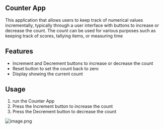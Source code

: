 ## **Counter App**
This application that allows users to keep track of numerical values incrementally, typically through a user interface with buttons to increase or decrease the count. The count can be used for various purposes such as keeping track of scores, tallying items, or measuring time
## Features
- Increment and Decrement buttons to increase or decrease the count
- Reset button to set the count back to zero
- Display showing the current count

## Usage
1. run the Counter App
2. Press the Increment button to increase the count
3. Press the Decrement button to decrease the count

![image.png](attachment:image.png)
